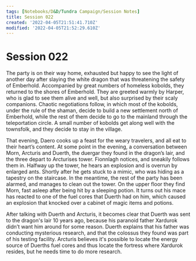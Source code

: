 ```yaml
---
tags: [Notebooks/D&D/Tundra Campaign/Session Notes]
title: Session 022
created: '2022-04-05T21:51:41.710Z'
modified: '2022-04-05T21:52:29.610Z'
---
```


# Session 022

The party is on their way home, exhausted but happy to see the light of another day after slaying the white dragon that was threatening the safety of Emberhold. Accompanied by great numbers of homeless kobolds, they returned to the shores of Emberhold. They are greeted warmly by Harper, who is glad to see them alive and well, but also surprised by their scaly companions. Chaotic negotiations follow, in which most of the kobolds, under the rule of the shaman, decide to build a new settlement north of Emberhold, while the rest of them decide to go to the mainland through the teleportation circle. A small number of kobolds get along well with the townsfolk, and they decide to stay in the village. 

That evening, Daero cooks up a feast for the weary travelers, and all eat to their heart’s content. At some point in the evening, a conversation between Morn, Arcturis and Duerth, the duergar they found in the dragon’s lair, and the three depart to Arcturises tower. Fionnlagh notices, and sneakily follows them in. Halfway up the tower, he hears an explosion and is overrun by enlarged ants. Shortly after he gets stuck to a mimic, who was hiding as a tapestry on the staircase. In the meantime, the rest of the party has been alarmed, and manages to clean out the tower. On the upper floor they find Morn, fast asleep after being hit by a sleeping potion. It turns out his mace has reacted to one of the fuel cores that Duerth had on him, which caused an explosion that knocked over a cabinet of magic items and potions. 

After talking with Duerth and Arcturis, it becomes clear that Duerth was sent to the dragon's lair 10 years ago, because his paranoid father Xardurok didn’t want him around for some reason. Duerth explains that his father was conducting mysterious research, and that the colossus they found was part of his testing facility. Arcturis believes it's possible to locate the energy source of Duerths fuel cores and thus locate the fortress where Xardurok resides, but he needs time to do more research. 

